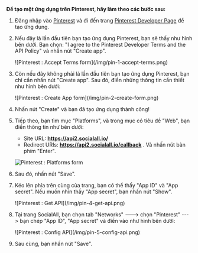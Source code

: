 __Để tạo một ứng dụng trên Pinterest, hãy làm theo các bước sau:__

1. Đăng nhập vào [Pinterest](https://www.pinterest.com/) và đi đến trang [Pinterest Developer Page](https://developers.pinterest.com/apps/) để tạo ứng dụng.
2. Nếu đây là lần đầu tiên bạn tạo ứng dụng Pinterest, bạn sẽ thấy như hình bên dưới. Bạn chọn: "I agree to the Pinterest Developer Terms and the API Policy" và nhấn nút "Create app".
    <div class="soclall-br"></div>
    ![Pinterest : Accept Terms form](/img/pin-1-accept-terms.png)
    <div class="soclall-br"></div> 
3. Còn nếu đây không phải là lần đầu tiên bạn tạo ứng dụng Pinterest, bạn chỉ cần nhấn nút "Create app". Sau đó, điền những thông tin cần thiết như hình bên dưới:
    <div class="soclall-br"></div>
    ![Pinterest : Create App form](/img/pin-2-create-form.png)
    <div class="soclall-br"></div>
4. Nhấn nút "Create" và bạn đã tạo ứng dụng thành công!
5. Tiếp theo, bạn tìm mục "Platforms", và trong mục có tiêu đề "Web", bạn điền thông tin như bên dưới:
    * Site URL: __https://api2.socialall.io/__
    * Redirect URIs: __https://api2.socialall.io/callback__ . Và nhấn nút bàn phím "Enter".
    
    ![Pinterest : Platforms form](/img/pin-3-platforms.png)
    <div class="soclall-br"></div>
    
6. Sau đó, nhấn nút "Save".
7. Kéo lên phía trên cùng của trang, bạn có thể thấy "App ID" và "App secret". Nếu muốn nhìn thấy "App secret", bạn nhấn nút "Show".
    <div class="soclall-br"></div>
    ![Pinterest : Get API](/img/pin-4-get-api.png)
    <div class="soclall-br"></div>
8. Tại trang SocialAll, bạn chọn tab "Networks" ---> chọn "Pinterest" ---> bạn chép "App ID", "App secret" và điền vào như hình bên dưới:
    <div class="soclall-br"></div>
    ![Pinterest : Config API](/img/pin-5-config-api.png)
    <div class="soclall-br"></div>
9. Sau cùng, bạn nhấn nút "Save".